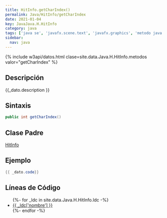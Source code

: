 ```yaml
---
title: HitInfo.getCharIndex()
permalink: Java/HitInfo/getCharIndex
date: 2021-01-04
key: JavaJava.H.HitInfo
category: java
tags: ['java se', 'javafx.scene.text', 'javafx.graphics', 'metodo java', 'Java 9']
sidebar: 
  nav: java
---
```


{% include w3api/datos.html clase=site.data.Java.H.HitInfo.metodos valor="getCharIndex" %}

## Descripción
{{_dato.description }}

## Sintaxis
~~~java
public int getCharIndex()
~~~

## Clase Padre
[HitInfo](/Java/HitInfo/)

## Ejemplo
~~~java
{{ _dato.code}}
~~~

## Líneas de Código
<ul>
{%- for _ldc in site.data.Java.H.HitInfo.ldc -%}
   <li>
       <a href="{{_ldc['url'] }}">{{ _ldc['nombre'] }}</a>
   </li>
{%- endfor -%}
</ul>
